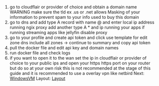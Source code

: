 1. go to cloudflair or provider of choice and obtain a domain name WARNING make sure the tld ex .us or .net allows Masking of your information to prevent spam to your info used to buy this domain
2. go to dns and add type A record with name @ and enter local ip address running ngix proxy add another type A * and ip running your apps if running streaming apps like jellyfin disable proxy
3. go to your profile and create api token and click use template for edit zone dns include all zones -> continue to summary and copy api token
4. pull the docker file and edit api key and domain names
5. run docker file and check logs
6. if you want to open it to the wan set the ip in cloudflair or provider of choice to your public ips and open your https https port on your router but do so at your own risk this is not recommended at the stage of this guide and it is recommended to use a overlay vpn like netbird
Next: [WindowsVM](../WindowsVM)
Layout: [Layout](../Layout)
